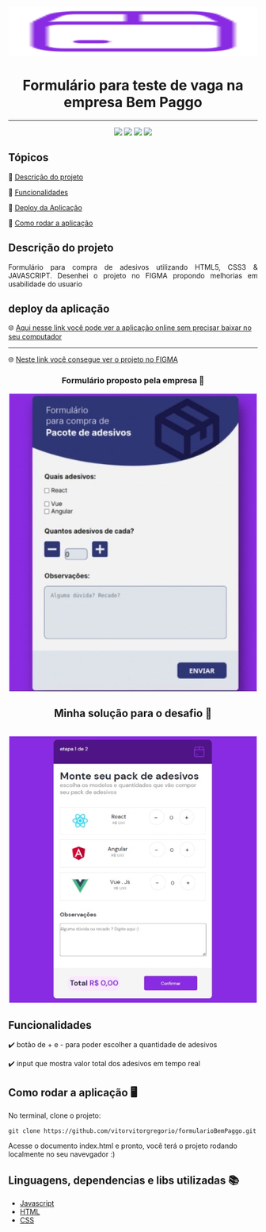 <img src="./img/Icon.svg" width="100%" height="100px">
<h1 align="center"> Formulário para teste de vaga na empresa Bem Paggo </h1>
<hr>

<p align="center">
  <img src="https://img.shields.io/badge/JavaScript-323330?style=for-the-badge&logo=javascript&logoColor=F7DF1E"/>
  <img src="https://img.shields.io/badge/HTML5-E34F26?style=for-the-badge&logo=html5&logoColor=white"/>
  <img src="https://img.shields.io/badge/CSS3-1572B6?style=for-the-badge&logo=css3&logoColor=white"/>
   <img src="http://img.shields.io/static/v1?label=STATUS&message=CONCLUIDO&color=GREEN&style=for-the-badge"/>
</p>

<h2>Tópicos </h2> 

:small_blue_diamond: [Descrição do projeto](#descrição-do-projeto)

:small_blue_diamond: [Funcionalidades](#funcionalidades)

:small_blue_diamond: [Deploy da Aplicação](#deploy-da-aplicação)


:small_blue_diamond: [Como rodar a aplicação](#como-rodar-a-aplicação-desktop_computer)

## Descrição do projeto 

<p align="justify">
  Formulário para compra de adesivos utilizando HTML5, CSS3 & JAVASCRIPT. Desenhei o projeto no FIGMA propondo melhorias em usabilidade do usuario
</p>

## deploy da aplicação

🌐 <a href="https://vitorvitorgregorio.github.io/formularioBemPaggo/" target="_blank"> Aqui nesse link você pode ver a aplicação online sem precisar baixar no seu computador <a/> </br> <hr>
  🌐 <a href="https://www.figma.com/file/RIYLS8oeiQwNNBrhb1O1z3/Formul%C3%A1rio-Bem-Paggo?node-id=0%3A1" target="_blank"> Neste link você consegue ver o projeto no FIGMA <a/>
  <div align="center">
    <h3> Formulário proposto pela empresa 🔽 </h3>
    <img src="img/Frame 3.png" alt="">
    <h2> Minha solução para o desafio 🔽 </h2>
     </br>
    <img src="img/Frame 1.png" alt="" margin-top="10px">
    
  </div>

## Funcionalidades

:heavy_check_mark: botão de + e - para poder escolher a quantidade de adesivos 

:heavy_check_mark: input que mostra valor total dos adesivos em tempo real
 



## Como rodar a aplicação :desktop_computer:

No terminal, clone o projeto: 

```
git clone https://github.com/vitorvitorgregorio/formularioBemPaggo.git
```
 
Acesse o documento index.html e pronto, você terá o projeto rodando localmente no seu navevgador :)




## Linguagens, dependencias e libs utilizadas :books:

- [Javascript](https://developer.mozilla.org/pt-BR/docs/Web/JavaScript)
- [HTML](https://developer.mozilla.org/pt-BR/docs/Web/HTML)
- [CSS](https://developer.mozilla.org/pt-BR/docs/Web/CSS)
 
